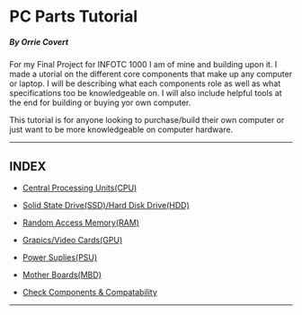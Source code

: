# PC Parts Tutorial
##### _By Orrie Covert_

For my Final Project for INFOTC 1000 I am of mine and building upon it. I made a utorial on the different core components that make up any computer or laptop. I will be describing what each components role as well as what specifications too be knowledgeable on.  I will also include helpful tools at the end for building or buying yor own computer. 

This tutorial is for anyone looking to purchase/build their own computer or just want to be more knowledgeable on computer hardware.

***

## INDEX

* [Central Processing Units(CPU)](/Covert_CPU.md)

* [Solid State Drive(SSD)/Hard Disk Drive(HDD)](/Covert_Drives.md)

* [Random Access Memory(RAM)](/Covert_RAM.md)

* [Grapics/Video Cards(GPU)](/Covert_GPU.md)

* [Power Suplies(PSU)](/Covert_PSU.md)

* [Mother Boards(MBD)](/Covert_MB.md)

* [Check Components & Compatability](/Covert_Build.md)


***
